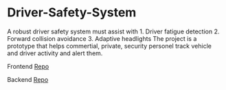 # Driver-Safety-System
A robust driver safety system must assist with  1. Driver fatigue detection 2. Forward collision avoidance 3. Adaptive headlights The project is a prototype that helps commertial, private, security personel track vehicle and driver activity and alert them.

Frontend [Repo](https://github.com/TerranKartikTellus/frontend-driver-safty-system)

Backend [Repo](https://github.com/TerranKartikTellus/backend_driver_safety)
